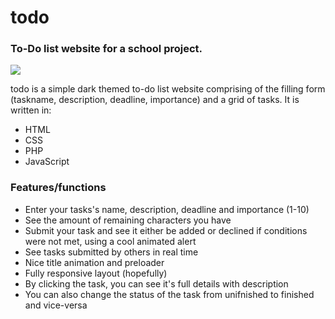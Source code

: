 # todo
### To-Do list website for a school project.

![](todo_preview.jpg)

todo is a simple dark themed to-do list website comprising of the filling form (taskname, description, deadline, importance) and a grid of tasks. 
It is written in:

- HTML
- CSS
- PHP
- JavaScript

### Features/functions

- Enter your tasks's name, description, deadline and importance (1-10)
- See the amount of remaining characters you have
- Submit your task and see it either be added or declined if conditions were not met, using a cool animated alert
- See tasks submitted by others in real time
- Nice title animation and preloader
- Fully responsive layout (hopefully)
- By clicking the task, you can see it's full details with description
- You can also change the status of the task from unifnished to finished and vice-versa

